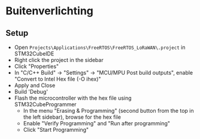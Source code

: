 # Buitenverlichting
## Setup
- Open `Projects\Applications\FreeRTOS\FreeRTOS_LoRaWAN\.project` in STM32CubeIDE
- Right click the project in the sidebar
- Click "Properties"
- In "C/C++ Build" -> "Settings" -> "MCU/MPU Post build outputs", enable "Convert to Intel Hex file (-O ihex)"
- Apply and Close
- Build 'Debug'
- Flash the microcontroller with the hex file using STM32CubeProgrammer
    - In the menu "Erasing & Programming" (second button from the top in the left sidebar), browse for the hex file
    - Enable "Verify Programming" and "Run after programming"
    - Click "Start Programming"